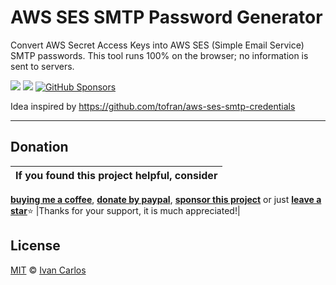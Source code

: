 # AWS SES SMTP Password Generator
Convert AWS Secret Access Keys into AWS SES (Simple Email Service) SMTP passwords. This tool runs 100% on the browser; no information is sent to servers.

<a target="_blank" href="https://github.com/ivancarlosti/awssesconverter"><img src="https://img.shields.io/github/stars/ivancarlosti/awssesconverter?style=flat" /></a>
<a target="_blank" href="https://github.com/ivancarlosti/awssesconverter"><img src="https://img.shields.io/github/last-commit/ivancarlosti/awssesconverter" /></a>
[![GitHub Sponsors](https://img.shields.io/github/sponsors/ivancarlosti?label=GitHub%20Sponsors)](https://github.com/sponsors/ivancarlosti)

Idea inspired by https://github.com/tofran/aws-ses-smtp-credentials

---

## Donation

| If you found this project helpful, consider |
| :---: |
[**buying me a coffee**][buymeacoffee], [**donate by paypal**][paypal], [**sponsor this project**][sponsor] or just [**leave a star**](../..)⭐
|Thanks for your support, it is much appreciated!|

## License

[MIT](LICENSE) © [Ivan Carlos][ivancarlos]

[cc]: https://docs.github.com/en/communities/setting-up-your-project-for-healthy-contributions/adding-a-code-of-conduct-to-your-project
[contributing]: https://docs.github.com/en/articles/setting-guidelines-for-repository-contributors
[security]: https://docs.github.com/en/code-security/getting-started/adding-a-security-policy-to-your-repository
[support]: https://docs.github.com/en/articles/adding-support-resources-to-your-project
[it]: https://docs.github.com/en/communities/using-templates-to-encourage-useful-issues-and-pull-requests/configuring-issue-templates-for-your-repository#configuring-the-template-chooser
[prt]: https://docs.github.com/en/communities/using-templates-to-encourage-useful-issues-and-pull-requests/creating-a-pull-request-template-for-your-repository
[funding]: https://docs.github.com/en/articles/displaying-a-sponsor-button-in-your-repository
[ivancarlos]: https://ivancarlos.me
[buymeacoffee]: https://www.buymeacoffee.com/ivancarlos
[paypal]: https://icc.gg/donate
[sponsor]: https://github.com/sponsors/ivancarlosti
